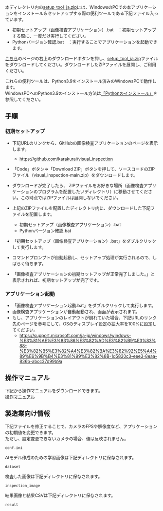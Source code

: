 本ディレクトリ内の[setup_tool_ja.zip](https://github.com/karakurai/visual_inspection/blob/main/setup_on_windows_ja/setup_tool_ja.zip)には、WindowsのPCでの本アプリケーションをインストール＆セットアップする際の便利ツールである下記ファイル入っています。
 - 初期セットアップ（画像検査アプリケーション）.bat　：初期セットアップする際に、一度だけ実行してください。
 - Pythonバージョン確認.bat　：実行することでアプリケーションを起動できます。

[こちら](https://github.com/karakurai/visual_inspection/blob/main/setup_on_windows_ja/setup_tool_ja.zip)のページの右上のダウンロードボタンを押し、[setup_tool_ja.zip](https://github.com/karakurai/visual_inspection/blob/main/setup_on_windows_ja/setup_tool_ja.zip)ファイルをダウンロードしてください。ダウンロードしたZIPファイルを展開し、ご利用ください。

これらの便利ツールは、Python3.9をインストール済みのWindowsPCで動作します。  
WindowsPCへのPython3.9のインストール方法は[「Pythonのインストール」](https://learn.microsoft.com/ja-jp/windows/python/beginners#install-python)を参照してください。


## 手順
### 初期セットアップ
 - 下記URLのリンクから、GitHubの画像検査アプリケーションのページを表示します。
   - https://github.com/karakurai/visual_inspection

 - 「Code」ボタン⇒「Download ZIP」ボタンを押して、ソースコードのZIPファイル（visual_inspection-main.zip）をダウンロードします。

 - ダウンロードが完了したら、 ZIPファイルをお好きな場所（画像検査アプリケーションのプログラムを配置したいディレクトリ）に移動させてください。この時点ではZIPファイルは展開しないでください。
 - 上記のZIPファイルを配置したディレクトリ内に、ダウンロードした下記ファイルを配置します。
   - 初期セットアップ（画像検査アプリケーション）.bat
   - Pythonバージョン確認.bat
 - 「初期セットアップ（画像検査アプリケーション）.bat」をダブルクリックして実行します。
 - コマンドプロンプトが自動起動し、セットアップ処理が実行されるので、しばらく待ちます。
 - 「画像検査アプリケーションの初期セットアップが正常完了しました。」と表示されれば、初期セットアップが完了です。

### アプリケーション起動
 - 「画像検査アプリケーション起動.bat」をダブルクリックして実行します。
 - 画像検査アプリケーションが自動起動され、画面が表示されます。
 - もし、アプリケーションのレイアウトが崩れていた場合、下記URLのリンク先のページを参考にして、OSのディスプレイ設定の拡大率を100%に設定してください。
   - https://support.microsoft.com/ja-jp/windows/windows-%E3%81%AE%E3%83%86%E3%82%AD%E3%82%B9%E3%83%88-%E3%82%B5%E3%82%A4%E3%82%BA%E3%82%92%E5%A4%89%E6%9B%B4%E3%81%99%E3%82%8B-1d5830c3-eee3-8eaa-836b-abcc37d99b9a

## 操作マニュアル
下記から操作マニュアルをダウンロードできます。  
[操作マニュアル](https://adfi.jp/wp-content/uploads/操作マニュアル.pdf)

## 製造業向け情報
下記ファイルを修正することで、カメラのFPSや解像度など、アプリケーションの初期値を変更できます。  
ただし、設定変更できないカメラの場合、値は反映されません。
```
conf.ini
```

AIモデル作成のための学習画像は下記ディレクトリに保存されます。
```
dataset
```

検査した画像は下記ディレクトリに保存されます。
```
inspection_image
```

結果画像と結果CSVは下記ディレクトリに保存されます。
```
result
```
